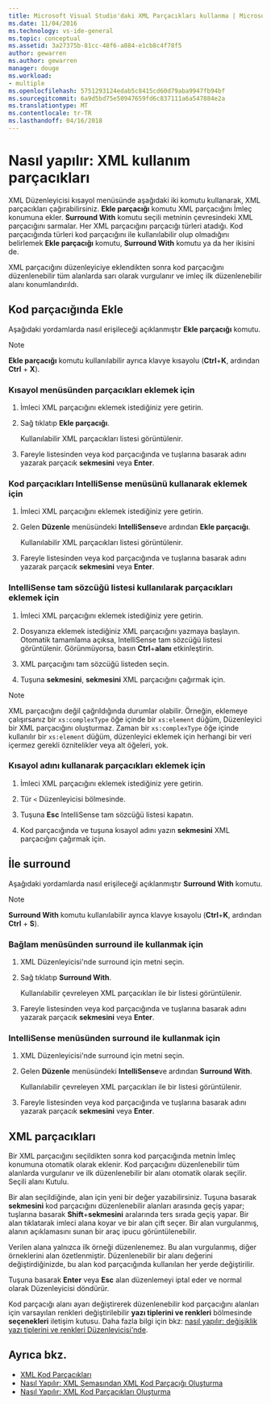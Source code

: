 ```yaml
---
title: Microsoft Visual Studio'daki XML Parçacıkları kullanma | Microsoft Docs
ms.date: 11/04/2016
ms.technology: vs-ide-general
ms.topic: conceptual
ms.assetid: 3a27375b-81cc-48f6-a884-e1cb8c4f78f5
author: gewarren
ms.author: gewarren
manager: douge
ms.workload:
- multiple
ms.openlocfilehash: 5751293124edab5c8415cd60d79aba9947fb94bf
ms.sourcegitcommit: 6a9d5bd75e50947659fd6c837111a6a547884e2a
ms.translationtype: MT
ms.contentlocale: tr-TR
ms.lasthandoff: 04/16/2018
---
```

# <a name="how-to-use-xml-snippets"></a>Nasıl yapılır: XML kullanım parçacıkları

XML Düzenleyicisi kısayol menüsünde aşağıdaki iki komutu kullanarak, XML parçacıkları çağırabilirsiniz. **Ekle parçacığı** komutu XML parçacığını İmleç konumuna ekler. **Surround With** komutu seçili metninin çevresindeki XML parçacığını sarmalar. Her XML parçacığını parçacığı türleri atadığı. Kod parçacığında türleri kod parçacığını ile kullanılabilir olup olmadığını belirlemek **Ekle parçacığı** komutu, **Surround With** komutu ya da her ikisini de.

XML parçacığını düzenleyiciye eklendikten sonra kod parçacığını düzenlenebilir tüm alanlarda sarı olarak vurgulanır ve imleç ilk düzenlenebilir alanı konumlandırıldı.

## <a name="insert-snippet"></a>Kod parçacığında Ekle

Aşağıdaki yordamlarda nasıl erişileceği açıklanmıştır **Ekle parçacığı** komutu.

> [!NOTE]
> **Ekle parçacığı** komutu kullanılabilir ayrıca klavye kısayolu (**Ctrl**+**K**, ardından **Ctrl** + **X**).

### <a name="to-insert-snippets-from-the-shortcut-menu"></a>Kısayol menüsünden parçacıkları eklemek için

1. İmleci XML parçacığını eklemek istediğiniz yere getirin.

2. Sağ tıklatıp **Ekle parçacığı**.

   Kullanılabilir XML parçacıkları listesi görüntülenir.

3. Fareyle listesinden veya kod parçacığında ve tuşlarına basarak adını yazarak parçacık **sekmesini** veya **Enter**.

### <a name="to-insert-snippets-using-the-intellisense-menu"></a>Kod parçacıkları IntelliSense menüsünü kullanarak eklemek için

1. İmleci XML parçacığını eklemek istediğiniz yere getirin.

2. Gelen **Düzenle** menüsündeki **IntelliSense**ve ardından **Ekle parçacığı**.

   Kullanılabilir XML parçacıkları listesi görüntülenir.

3. Fareyle listesinden veya kod parçacığında ve tuşlarına basarak adını yazarak parçacık **sekmesini** veya **Enter**.

### <a name="to-insert-snippets-through-the-intellisense-complete-word-list"></a>IntelliSense tam sözcüğü listesi kullanılarak parçacıkları eklemek için

1. İmleci XML parçacığını eklemek istediğiniz yere getirin.

2. Dosyanıza eklemek istediğiniz XML parçacığını yazmaya başlayın. Otomatik tamamlama açıksa, IntelliSense tam sözcüğü listesi görüntülenir. Görünmüyorsa, basın **Ctrl**+**alanı** etkinleştirin.

3. XML parçacığını tam sözcüğü listeden seçin.

4. Tuşuna **sekmesini**, **sekmesini** XML parçacığını çağırmak için.

> [!NOTE]
> XML parçacığını değil çağrıldığında durumlar olabilir. Örneğin, eklemeye çalışırsanız bir `xs:complexType` öğe içinde bir `xs:element` düğüm, Düzenleyici bir XML parçacığını oluşturmaz. Zaman bir `xs:complexType` öğe içinde kullanılır bir `xs:element` düğüm, düzenleyici eklemek için herhangi bir veri içermez gerekli öznitelikler veya alt öğeleri, yok.

### <a name="to-insert-snippets-using-the-shortcut-name"></a>Kısayol adını kullanarak parçacıkları eklemek için

1. İmleci XML parçacığını eklemek istediğiniz yere getirin.

2. Tür `<` Düzenleyicisi bölmesinde.

3. Tuşuna **Esc** IntelliSense tam sözcüğü listesi kapatın.

4. Kod parçacığında ve tuşuna kısayol adını yazın **sekmesini** XML parçacığını çağırmak için.

## <a name="surround-with"></a>İle surround

Aşağıdaki yordamlarda nasıl erişileceği açıklanmıştır **Surround With** komutu.

> [!NOTE]
> **Surround With** komutu kullanılabilir ayrıca klavye kısayolu (**Ctrl**+**K**, ardından **Ctrl** + **S**).

### <a name="to-use-surround-with-from-the-context-menu"></a>Bağlam menüsünden surround ile kullanmak için

1. XML Düzenleyicisi'nde surround için metni seçin.

2. Sağ tıklatıp **Surround With**.

   Kullanılabilir çevreleyen XML parçacıkları ile bir listesi görüntülenir.

3. Fareyle listesinden veya kod parçacığında ve tuşlarına basarak adını yazarak parçacık **sekmesini** veya **Enter**.

### <a name="to-use-surround-with-from-the-intellisense-menu"></a>IntelliSense menüsünden surround ile kullanmak için

1. XML Düzenleyicisi'nde surround için metni seçin.

2. Gelen **Düzenle** menüsündeki **IntelliSense**ve ardından **Surround With**.

   Kullanılabilir çevreleyen XML parçacıkları ile bir listesi görüntülenir.

3. Fareyle listesinden veya kod parçacığında ve tuşlarına basarak adını yazarak parçacık **sekmesini** veya **Enter**.

## <a name="using-xml-snippets"></a>XML parçacıkları

Bir XML parçacığını seçildikten sonra kod parçacığında metnin İmleç konumuna otomatik olarak eklenir. Kod parçacığını düzenlenebilir tüm alanlarda vurgulanır ve ilk düzenlenebilir bir alanı otomatik olarak seçilir. Seçili alanı Kutulu.

Bir alan seçildiğinde, alan için yeni bir değer yazabilirsiniz. Tuşuna basarak **sekmesini** kod parçacığını düzenlenebilir alanları arasında geçiş yapar; tuşlarına basarak **Shift**+**sekmesini** aralarında ters sırada geçiş yapar. Bir alan tıklatarak imleci alana koyar ve bir alan çift seçer. Bir alan vurgulanmış, alanın açıklamasını sunan bir araç ipucu görüntülenebilir.

Verilen alana yalnızca ilk örneği düzenlenemez. Bu alan vurgulanmış, diğer örneklerini alan özetlenmiştir. Düzenlenebilir bir alanı değerini değiştirdiğinizde, bu alan kod parçacığında kullanılan her yerde değiştirilir.

Tuşuna basarak **Enter** veya **Esc** alan düzenlemeyi iptal eder ve normal olarak Düzenleyicisi döndürür.

Kod parçacığı alanı ayarı değiştirerek düzenlenebilir kod parçacığını alanları için varsayılan renkleri değiştirilebilir **yazı tiplerini ve renkleri** bölmesinde **seçenekleri** iletişim kutusu. Daha fazla bilgi için bkz: [nasıl yapılır: değişiklik yazı tiplerini ve renkleri Düzenleyicisi'nde](../ide/reference/how-to-change-fonts-and-colors-in-the-editor.md).

## <a name="see-also"></a>Ayrıca bkz.

- [XML Kod Parçacıkları](../xml-tools/xml-snippets.md)
- [Nasıl Yapılır: XML Şemasından XML Kod Parçacığı Oluşturma](../xml-tools/how-to-generate-an-xml-snippet-from-an-xml-schema.md)
- [Nasıl Yapılır: XML Kod Parçacıkları Oluşturma](../xml-tools/how-to-create-xml-snippets.md)
